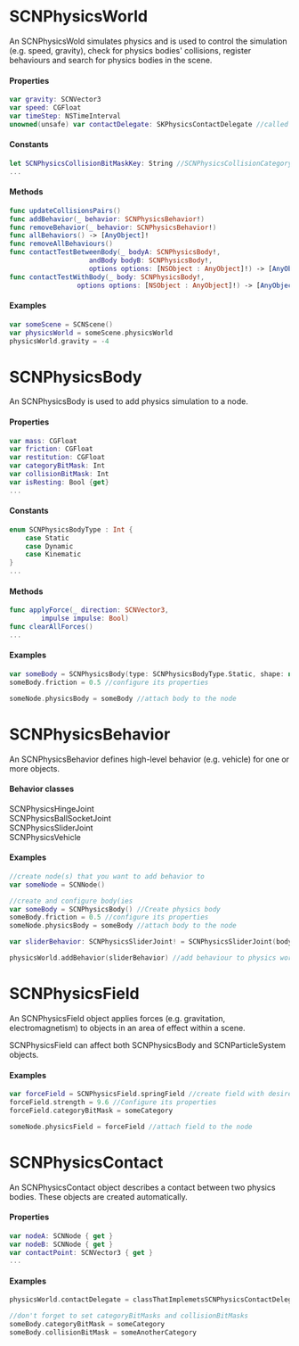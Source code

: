 # SCNPhysicsWorld
An SCNPhysicsWold simulates physics and is used to control the simulation (e.g. speed, gravity), check for physics bodies' collisions, register behaviours and search for physics bodies in the scene.

#### Properties
```Swift
var gravity: SCNVector3
var speed: CGFloat
var timeStep: NSTimeInterval
unowned(unsafe) var contactDelegate: SKPhysicsContactDelegate //called when two physics bodies collide
```

#### Constants
```Swift
let SCNPhysicsCollisionBitMaskKey: String //SCNPhysicsCollisionCategoryAll (tests all bodies) by default
...
```

#### Methods
```Swift
func updateCollisionsPairs()
func addBehavior(_ behavior: SCNPhysicsBehavior!)
func removeBehavior(_ behavior: SCNPhysicsBehavior!)
func allBehaviors() -> [AnyObject]!
func removeAllBehaviours()
func contactTestBetweenBody(_ bodyA: SCNPhysicsBody!,
                    andBody bodyB: SCNPhysicsBody!,
                    options options: [NSObject : AnyObject]!) -> [AnyObject]!
func contactTestWithBody(_ body: SCNPhysicsBody!,
                 options options: [NSObject : AnyObject]!) -> [AnyObject]!

```
#### Examples
```Swift
var someScene = SCNScene()
var physicsWorld = someScene.physicsWorld
physicsWorld.gravity = -4
```

# SCNPhysicsBody
An SCNPhysicsBody is used to add physics simulation to a node.

#### Properties
```Swift
var mass: CGFloat
var friction: CGFloat
var restitution: CGFloat
var categoryBitMask: Int
var collisionBitMask: Int
var isResting: Bool {get}
...
```

#### Constants
```Swift
enum SCNPhysicsBodyType : Int {
    case Static
    case Dynamic
    case Kinematic
}
...
```

#### Methods
```Swift
func applyForce(_ direction: SCNVector3,
        impulse impulse: Bool)
func clearAllForces()
...
```

#### Examples
```Swift
var someBody = SCNPhysicsBody(type: SCNPhysicsBodyType.Static, shape: nil) //create physics body
someBody.friction = 0.5 //configure its properties

someNode.physicsBody = someBody //attach body to the node
```

# SCNPhysicsBehavior
An SCNPhysicsBehavior defines high-level behavior (e.g. vehicle) for one or more objects.

#### Behavior classes
SCNPhysicsHingeJoint<br>
SCNPhysicsBallSocketJoint<br>
SCNPhysicsSliderJoint<br>
SCNPhysicsVehicle<br>

#### Examples
```Swift
//create node(s) that you want to add behavior to
var someNode = SCNNode()

//create and configure body(ies
var someBody = SCNPhysicsBody() //Create physics body
someBody.friction = 0.5 //configure its properties
someNode.physicsBody = someBody //attach body to the node

var sliderBehavior: SCNPhysicsSliderJoint! = SCNPhysicsSliderJoint(body: someBody, axis: someAxis, anchor: someAnchor) //create behavior

physicsWorld.addBehavior(sliderBehavior) //add behaviour to physics world
```
# SCNPhysicsField
An SCNPhysicsField object applies forces (e.g. gravitation, electromagnetism) to objects in an area of effect within a scene.

SCNPhysicsField can affect both SCNPhysicsBody and SCNParticleSystem objects.

#### Examples
```Swift
var forceField = SCNPhysicsField.springField //create field with desired effect
forceField.strength = 9.6 //Configure its properties
forceField.categoryBitMask = someCategory

someNode.physicsField = forceField //attach field to the node

```
# SCNPhysicsContact
An SCNPhysicsContact object describes a contact between two physics bodies. These objects are created automatically.

#### Properties
```Swift
var nodeA: SCNNode { get }
var nodeB: SCNNode { get }
var contactPoint: SCNVector3 { get }
...
```

#### Examples
```Swift
physicsWorld.contactDelegate = classThatImplemetsSCNPhysicsContactDelegate //assign class that implements SCNPhysicsContactDelegate protocol to the physics world

//don't forget to set categoryBitMasks and collisionBitMasks
someBody.categoryBitMask = someCategory
someBody.collisionBitMask = someAnotherCategory
```
